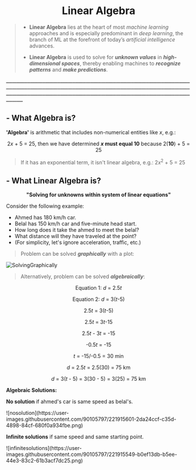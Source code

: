 <h1 align="center", font-weight: "bold">Linear Algebra</h1>

> - **Linear Algebra** lies at the heart of most *machine learning* approaches and is especially predominant in *deep learning*, the branch of ML at the forefront of today’s *artificial intelligence* advances. 
> * **Linear Algebra** is used to solve for ***unknown values*** in ***high-dimensional spaces***, thereby enabling machines to ***recognize patterns*** and ***make predictions***. 


ـــــــــــــــــــــــــــــــــــــــــــــــــــــــــــــــــــــــــــــــــــــــــــــــــــــــــــــــــــــــــــــــــــــــــــــــــــــــــــــــــــــــــــــــــــــــــــــــــــــــــــــــــــــــــــــــــــــــــــــــــــــــــــــــــــــــــــــــــــــــــــــــــــــــــــــــــــــــــــــــــــــــــــــــــــــــــــــــــــــــــــــــــــــــــ

<h2 align="left", font-weight: "bold">- What Algebra is?</h2>

**'Algebra'** is arithmetic that includes non-numerical entities like *x*, e.g.: 
<p align="center">2<em>x</em> + 5 = 25, then we have determined <strong><em>x</em> must equal 10</strong> because 2(<strong>10</strong>) + 5 = 25</p>

> If it has an exponential term, it isn't linear algebra, e.g.: 2*x*<sup>2</sup> + 5 = 25





<h2 align="left", font-weight: "bold">- What Linear Algebra is?</h2>
<p align="center"><strong>"Solving for unknowns within system of linear equations"</strong></p>

Consider the following example:
+ Ahmed has 180 km/h car.
+ Belal has 150 km/h car and five-minute head start.
+ How long does it take the ahmed to meet the belal?
+ What distance will they have traveled at the point?
+ (For simplicity, let's ignore acceleration, traffic, etc.)

> <p>Problem can be solved <strong><em>graphically</em></strong> with a plot:</p>
![SolvingGraphically](https://user-images.githubusercontent.com/90105797/221732059-47563ce8-86df-406f-b7bf-902f26d95c3f.png)

> <p>Alternatively, problem can be solved <strong><em>algebraically</em></strong>:
<p align="center">Equation 1: <em>d</em> = 2.5<em>t</em></p>
<p align="center">Equation 2: <em>d</em> = 3(<em>t</em>-5)</p>

<p align="center">2.5<em>t</em> = 3(<em>t</em>-5)</p>
<p align="center">2.5<em>t</em> = 3<em>t</em>-15</p>
<p align="center">2.5<em>t</em> - 3<em>t</em> = -15</p>
<p align="center">-0.5<em>t</em> = -15</p>
<p align="center"><em>t</em> = -15/-0.5 = 30 min</p>
<p align="center"><em>d</em> = 2.5<em>t</em> = 2.5(30) = 75 km</p>
<p align="center"><em>d</em> = 3(<em>t</em> - 5) = 3(30 - 5) = 3(25) = 75 km</p>

<p><strong>Algebraic Solutions:</strong></p>

<p><strong>No solution</strong> if ahmed's car is same speed as belal's.</p>
![nosolution](https://user-images.githubusercontent.com/90105797/221915601-2da24ccf-c35d-4898-84cf-680f0a934fbe.png)

<p><strong>Infinite solutions</strong> if same speed and same starting point.</p>
![infinitesolutions](https://user-images.githubusercontent.com/90105797/221915549-b0ef13db-b5ee-44e3-83c2-61b3acf7dc25.png)




